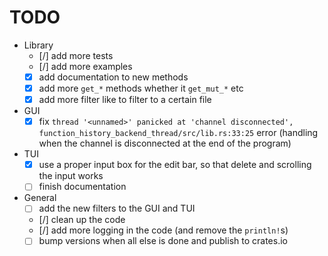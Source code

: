 # TODO

- Library
  - [/] add more tests
  - [/] add more examples
  - [x] add documentation to new methods
  - [x] add more `get_*` methods whether it `get_mut_*` etc
  - [x] add more filter like to filter to a certain file

- GUI
  - [x] fix `thread '<unnamed>' panicked at 'channel disconnected', function_history_backend_thread/src/lib.rs:33:25` error (handling when the channel is disconnected at the end of the program)
- TUI
  - [x] use a proper input box for the edit bar, so that delete and scrolling the input works
  - [ ] finish documentation

- General
  - [ ] add the new filters to the GUI and TUI
  - [/] clean up the code
  - [/] add more logging in the code (and remove the `println!`s)
  - [ ] bump versions when all else is done and publish to crates.io

